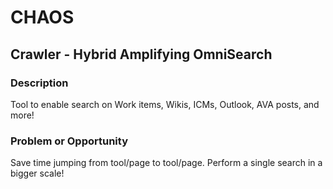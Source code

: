 # CHAOS
## Crawler - Hybrid Amplifying OmniSearch

### Description
Tool to enable search on Work items, Wikis, ICMs, Outlook, AVA posts, and more!

### Problem or Opportunity
Save time jumping from tool/page to tool/page. Perform a single search in a bigger scale!
